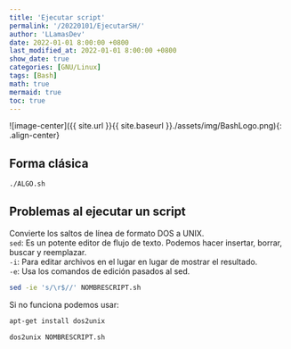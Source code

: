 ```yaml
---
title: 'Ejecutar script'
permalink: '/20220101/EjecutarSH/'
author: 'LLamasDev'
date: 2022-01-01 8:00:00 +0800
last_modified_at: 2022-01-01 8:00:00 +0800
show_date: true
categories: [GNU/Linux]
tags: [Bash]
math: true
mermaid: true
toc: true
---
```


![image-center]({{ site.url }}{{ site.baseurl }}./assets/img/BashLogo.png){: .align-center}

## Forma clásica

```bash
./ALGO.sh
```

## Problemas al ejecutar un script

Convierte los saltos de línea de formato DOS a UNIX.  
`sed`: Es un potente editor de flujo de texto. Podemos hacer insertar, borrar, buscar y reemplazar.  
`-i`: Para editar archivos en el lugar en lugar de mostrar el resultado.  
`-e`: Usa los comandos de edición pasados al sed.
```bash
sed -ie 's/\r$//' NOMBRESCRIPT.sh
```

Si no funciona podemos usar:
```bash
apt-get install dos2unix

dos2unix NOMBRESCRIPT.sh
```